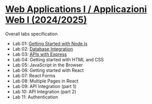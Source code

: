 # [Web Applications I / Applicazioni Web I (2024/2025)](https://github.com/polito-webapp1)

Overall labs specification

- Lab 01: [Getting Started with Node.js](https://polito-webapp1.github.io/lab-2025/Lab01/Lab01.pdf)
- Lab 02: [Database Integration](https://polito-webapp1.github.io/lab-2025/Lab02/Lab02.pdf)
- Lab 03: [APIs with Express](https://polito-webapp1.github.io/lab-2025/Lab03/Lab03.pdf)
- Lab 04: Getting started with HTML and CSS
- Lab 05: JavaScript in the Browser
- Lab 06: Getting started with React
- Lab 07: React Forms
- Lab 08: Multiple Pages in React
- Lab 09: API Integration (part 1)
- Lab 10: API Integration (part 2)
- Lab 11: Authentication

